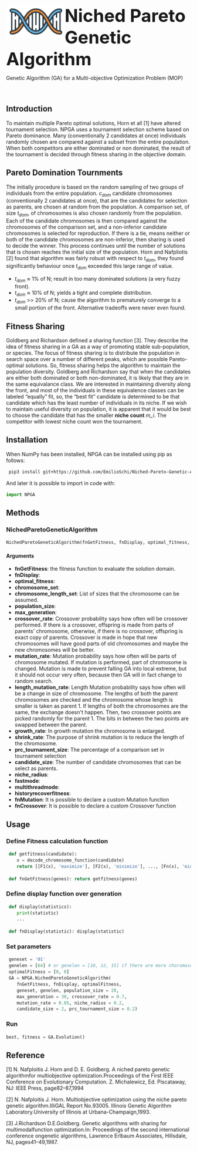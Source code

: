 <p><img align="left" height="92" src="img/logo.png">
<b><font size="20">Niched Pareto Genetic Algorithm</font></b></p>

Genetic Algorithm (GA) for a  Multi-objective Optimization Problem (MOP)
<br /><br /><br />
## Introduction
To maintain multiple Pareto optimal solutions, Horn et all [1] have altered tournament selection. NPGA uses a tournament selection scheme based on Pareto dominance. Many (conventionally 2 candidates at once) individuals randomly chosen are compared against a subset from the entire population. When both competitors are either dominated or non dominated, the result of the tournament is decided through fitness sharing in the objective domain.

## Pareto Domination Tournments
The initially procedure is based on the random sampling of two groups of individuals from the entire population. *c<sub>dom</sub>* candidate chromosomes (conventionally 2 candidates at once), that are the candidates for selection as parents, are chosen at random from the population. A comparison set, of size *t<sub>dom</sub>*, of chromosomes is also chosen randomly from the population. Each of the candidate chromosomes is then compared against the chromosomes of the comparison set, and a non-inferior candidate chromosomes is selected for reproduction. If there is a tie, means neither or both of the candidate chromosomes are non-inferior, then sharing is used to decide the winner. This process continues until the number of solutions that is chosen reaches the initial size of the population. Horn and Nafpliotis [2] found that algorithm was fairly robust with respect to  *t<sub>dom</sub>*, they found significantly behaviour once *t<sub>dom</sub>* exceeded this large range of value.
- *t<sub>dom</sub>* ≈ 1% of N; result in too many dominated solutions (a very fuzzy front).  
- *t<sub>dom</sub>* ≈ 10% of N; yields a tight and complete distribution.
- *t<sub>dom</sub>* >> 20% of N; cause the algorithm to prematurely converge to a small portion of the front. Alternative tradeoffs were never even found.

##  Fitness Sharing
Goldberg and Richardson defined a sharing function [3]. They describe the idea of fitness sharing in a GA as a way of promoting stable sub-population, or species. The focus of fitness sharing is to distribute the population in search space over a number of different peaks, which are possible Pareto-optimal solutions. So, fitness sharing helps the algorithm to maintain the population diversity. Goldberg and Richardson say that when the candidates are either both dominated or both non-dominated, it is likely that they are in the same equivalance class. We are interested in maintaining diversity along the front, and most of the individuals in these equivalence classes can be labeled “equally” fit, so, the “best fit” candidate is determined to be that candidate which has the least number of individuals in its niche. If we wish to maintain useful diversity on population, it is apparent that it would be best to choose the candidate that has the smaller **niche count** *m_i*. The competitor with lowest niche count won the tournament.


## Installation
When NumPy has been installed, NPGA can be installed using pip as follows:
```bash
 pip3 install git+https://github.com/EmilioSchi/Niched-Pareto-Genetic-Algorithm-NPGA
```
And later it is possible to import in code with:
```python
import NPGA
```

## Methods

### NichedParetoGeneticAlgorithm
```python
NichedParetoGeneticAlgorithm(fnGetFitness, fnDisplay, optimal_fitness, chromosome_set, chromosome_length_set, population_size = 30, max_generation = 100, crossover_rate = 0.7, mutation_rate = 0.05, length_mutation_rate = 0, growth_rate = 0.5, shrink_rate = 0.5, prc_tournament_size = 0.1, candidate_size = 2, niche_radius = 1, fastmode = False, multithreadmode = False, fnMutation = None, fnCrossover = None, historyrecoverfitness = False)
```
#### Arguments
- **fnGetFitness**: the fitness function to evaluate the solution domain.
- **fnDisplay**:
- **optimal_fitness**:
- **chromosome_set**:
- **chromosome_length_set**: List of sizes that the chromosome can be assumed.
- **population_size**:
- **max_generation**:
- **crossover_rate**: Crossover probability says how often will be crossover performed. If there is a crossover, offspring is made from parts of parents' chromosome, otherwise, if there is no crossover, offspring is exact copy of parents. Crossover is made in hope that new chromosomes will have good parts of old chromosomes and maybe the new chromosomes will be better.
- **mutation_rate**: Mutation probability says how often will be parts of chromosome mutated. If mutation is performed, part of chromosome is changed. Mutation is made to prevent falling GA into local extreme, but it should not occur very often, because then GA will in fact change to random search.
- **length_mutation_rate**: Length Mutation probability says how often will be a change in size of chromosome. The lengths of both the parent chromosomes are checked and the chromosome whose length is smaller is taken as parent 1. If lengths of both the chromosomes are the same, the exchange doesn't happen. Then, two crossover points are picked randomly for the parent 1. The bits in between the two points are swapped between the parent.
- **growth_rate**: In growth mutation the chromosome is enlarged.
- **shrink_rate**: The purpose of shrink mutation is to reduce the length of the chromosome.
- **prc_tournament_size**: The percentage of a comparison set in tournament selection
- **candidate_size**: The number of candidate chromosomes that can be select as parents.
- **niche_radius**:
- **fastmode**:
- **multithreadmode**:
- **historyrecoverfitness**:
- **fnMutation**: It is possible to declare a custom Mutation function
- **fnCrossover**: It is possible to declare a custom Crossover function

## Usage

### Define Fitness calculation function
```python
 def getfitness(candidate):
 	x = decode_chromosome_function(candidate)
 	return [[F1(x), 'maximize'], [F2(x), 'minimize'], ..., [Fn(x), 'minimize']]

 def fnGetFitness(genes): return getfitness(genes)
```

### Define display function over generation

```python
 def display(statistics):
 	print(statistic)
 	...

 def fnDisplay(statistic): display(statistic)
```

### Set parameters
```python
 geneset = '01'
 genelen = [64] # or genelen = [10, 12, 15] if there are more choromosome lenght
 optimalFitness = [0, 0]
 GA = NPGA.NichedParetoGeneticAlgorithm(
 	fnGetFitness, fnDisplay, optimalFitness,
 	geneset, genelen, population_size = 20,
 	max_generation = 30, crossover_rate = 0.7,
 	mutation_rate = 0.05, niche_radius = 0.2,
 	candidate_size = 2, prc_tournament_size = 0.2)
```
### Run
```python
best, fitness = GA.Evolution()
```

## Reference

[1] N. Nafploitis J. Horn and D. E. Goldberg.  A niched pareto genetic algorithmfor multiobjective optimization.Proceedings of the First IEEE Conference on Evolutionary Computation. Z. Michalewicz, Ed. Piscataway, NJ: IEEE Press, page82–87,1994

[2] N. Nafploitis J. Horn.  Multiobjective optimization using the niche pareto genetic algorithm.IlliGAL Report No.93005. Illinois Genetic Algorithm Laboratory.University of Illinois at Urbana-Champaign,1993.

[3] J.Richardson D.E.Goldberg.   Genetic algorithms with sharing for multimodalfunction  optimization.In:  Proceedings  of  the  second  international  conference  ongenetic algorithms, Lawrence Erlbaum Associates, Hillsdale, NJ, pages41–49,1987.
